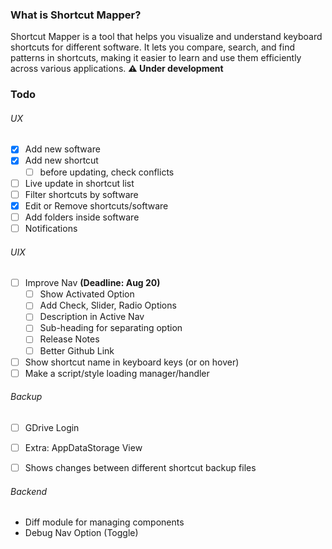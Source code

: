 ### What is Shortcut Mapper?
Shortcut Mapper is a tool that helps you visualize and understand keyboard shortcuts for different software. It lets you compare, search, and find patterns in shortcuts, making it easier to learn and use them efficiently across various applications. **⚠️ Under development**


### Todo
###### UX
- [x] Add new software
- [x] Add new shortcut
    - [ ] before updating, check conflicts
- [ ] Live update in shortcut list
- [ ] Filter shortcuts by software
- [x] Edit or Remove shortcuts/software
- [ ] Add folders inside software
- [ ] Notifications

###### UIX
- [ ] Improve Nav **(Deadline: Aug 20)**
    - [ ] Show Activated Option
    - [ ] Add Check, Slider, Radio Options
    - [ ] Description in Active Nav
    - [ ] Sub-heading for separating option
    - [ ] Release Notes
    - [ ] Better Github Link
- [ ] Show shortcut name in keyboard keys (or on hover)
- [ ] Make a script/style loading manager/handler

###### Backup
- [ ] GDrive Login
- [ ] Extra: AppDataStorage View
- [ ] Shows changes between different shortcut backup files


###### Backend
- Diff module for managing components
- Debug Nav Option (Toggle)
